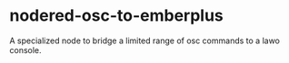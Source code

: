 # nodered-osc-to-emberplus
A specialized node to bridge a limited range of osc commands to a lawo console.
